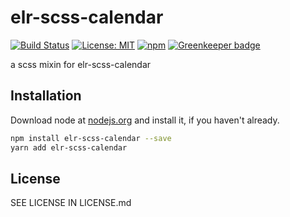 # elr-scss-calendar

[![Build Status](https://travis-ci.org/Beth3346/elr-scss-calendar.svg?branch=master)](https://travis-ci.org/Beth3346/elr-scss-calendar)
[![License: MIT](https://img.shields.io/badge/License-MIT-yellow.svg)](https://opensource.org/licenses/MIT)
[![npm](https://img.shields.io/npm/dm/elr-scss-calendar.svg?style=flat)]() [![Greenkeeper badge](https://badges.greenkeeper.io/Beth3346/elr-scss-calendar.svg)](https://greenkeeper.io/)

a scss mixin for elr-scss-calendar

## Installation

Download node at [nodejs.org](http://nodejs.org) and install it, if you haven't already.

```sh
npm install elr-scss-calendar --save
yarn add elr-scss-calendar
```

## License

SEE LICENSE IN LICENSE.md
